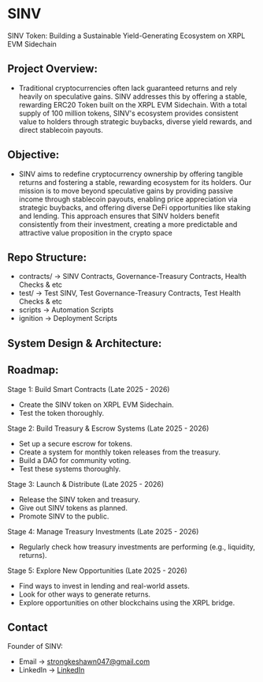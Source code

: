 # SINV
SINV Token: Building a Sustainable Yield-Generating Ecosystem on XRPL EVM Sidechain

## Project Overview:
- Traditional cryptocurrencies often lack guaranteed returns and rely heavily on speculative gains. SINV addresses this by offering a stable, rewarding ERC20 Token built on the XRPL EVM Sidechain. With a total supply of 100 million tokens, SINV's ecosystem provides consistent value to holders through strategic buybacks, diverse yield rewards, and direct stablecoin payouts. 

## Objective:
- SINV aims to redefine cryptocurrency ownership by offering tangible returns and fostering a stable, rewarding ecosystem for its holders. Our mission is to move beyond speculative gains by providing passive income through stablecoin payouts, enabling price appreciation via strategic buybacks, and offering diverse DeFi opportunities like staking and lending. This approach ensures that SINV holders benefit consistently from their investment, creating a more predictable and attractive value proposition in the crypto space

## Repo Structure: 
- contracts/   &rarr; SINV Contracts, Governance-Treasury Contracts, Health Checks & etc
- test/  &rarr; Test SINV, Test Governance-Treasury Contracts, Test Health Checks & etc
- scripts &rarr; Automation Scripts
- ignition &rarr; Deployment Scripts

## System Design & Architecture: 

## Roadmap: 
Stage 1: Build Smart Contracts (Late 2025 - 2026)
- Create the SINV token on XRPL EVM Sidechain.
- Test the token thoroughly.

Stage 2: Build Treasury & Escrow Systems (Late 2025 - 2026)
- Set up a secure escrow for tokens.
- Create a system for monthly token releases from the treasury.
- Build a DAO for community voting.
- Test these systems thoroughly.

Stage 3: Launch & Distribute (Late 2025 - 2026)
- Release the SINV token and treasury.
- Give out SINV tokens as planned.
- Promote SINV to the public.

Stage 4: Manage Treasury Investments (Late 2025 - 2026)
- Regularly check how treasury investments are performing (e.g., liquidity, returns).

Stage 5: Explore New Opportunities (Late 2025 - 2026)
- Find ways to invest in lending and real-world assets.
- Look for other ways to generate returns.
- Explore opportunities on other blockchains using the XRPL bridge.

## Contact
Founder of SINV: 
- Email &rarr; strongkeshawn047@gmail.com
- LinkedIn &rarr; [LinkedIn](https://www.linkedin.com/in/keshawn-strong)


